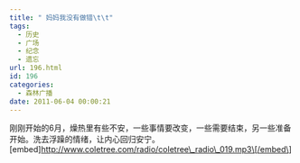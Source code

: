 ```yaml
---
title: " 妈妈我没有做错\t\t"
tags:
  - 历史
  - 广场
  - 纪念
  - 遗忘
url: 196.html
id: 196
categories:
  - 森林广播
date: 2011-06-04 00:00:21
---
```


刚刚开始的6月，燥热里有些不安，一些事情要改变，一些需要结束，另一些准备开始。洗去浮躁的情绪，让内心回归安宁。   \[embed\]http://www.coletree.com/radio/coletree\_radio\_019.mp3\[/embed\]